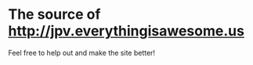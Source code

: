The source of http://jpv.everythingisawesome.us
========

Feel free to help out and make the site better!
